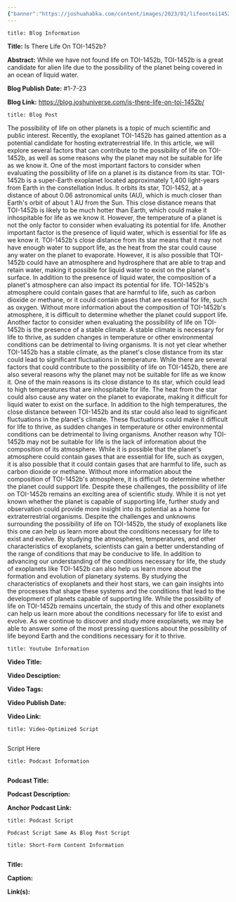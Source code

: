 ```yaml
---
{"banner":"https://joshuahabka.com/content/images/2023/01/lifeontoi1452b.png","banner_x":0.5,"dg-publish":true,"permalink":"/blog/is-there-life-on-toi-1452b/","dgPassFrontmatter":true,"noteIcon":"","created":"","updated":""}
---
```


```ad-info
title: Blog Information
```

**Title:** Is There Life On TOI-1452b?

**Abstract:** While we have not found life on TOI-1452b, TOI-1452b is a great candidate for alien life due to the possibility of the planet being covered in an ocean of liquid water.

**Blog Publish Date:** #1-7-23

**Blog Link:** https://blog.joshuniverse.com/is-there-life-on-toi-1452b/

```ad-abstract
title: Blog Post
```

The possibility of life on other planets is a topic of much scientific and public interest. Recently, the exoplanet TOI-1452b has gained attention as a potential candidate for hosting extraterrestrial life. In this article, we will explore several factors that can contribute to the possibility of life on TOI-1452b, as well as some reasons why the planet may not be suitable for life as we know it.
One of the most important factors to consider when evaluating the possibility of life on a planet is its distance from its star. TOI-1452b is a super-Earth exoplanet located approximately 1,400 light-years from Earth in the constellation Indus. It orbits its star, TOI-1452, at a distance of about 0.06 astronomical units (AU), which is much closer than Earth's orbit of about 1 AU from the Sun. This close distance means that TOI-1452b is likely to be much hotter than Earth, which could make it inhospitable for life as we know it.
However, the temperature of a planet is not the only factor to consider when evaluating its potential for life. Another important factor is the presence of liquid water, which is essential for life as we know it. TOI-1452b's close distance from its star means that it may not have enough water to support life, as the heat from the star could cause any water on the planet to evaporate. However, it is also possible that TOI-1452b could have an atmosphere and hydrosphere that are able to trap and retain water, making it possible for liquid water to exist on the planet's surface.
In addition to the presence of liquid water, the composition of a planet's atmosphere can also impact its potential for life. TOI-1452b's atmosphere could contain gases that are harmful to life, such as carbon dioxide or methane, or it could contain gases that are essential for life, such as oxygen. Without more information about the composition of TOI-1452b's atmosphere, it is difficult to determine whether the planet could support life.
Another factor to consider when evaluating the possibility of life on TOI-1452b is the presence of a stable climate. A stable climate is necessary for life to thrive, as sudden changes in temperature or other environmental conditions can be detrimental to living organisms. It is not yet clear whether TOI-1452b has a stable climate, as the planet's close distance from its star could lead to significant fluctuations in temperature.
While there are several factors that could contribute to the possibility of life on TOI-1452b, there are also several reasons why the planet may not be suitable for life as we know it. One of the main reasons is its close distance to its star, which could lead to high temperatures that are inhospitable for life. The heat from the star could also cause any water on the planet to evaporate, making it difficult for liquid water to exist on the surface.
In addition to the high temperatures, the close distance between TOI-1452b and its star could also lead to significant fluctuations in the planet's climate. These fluctuations could make it difficult for life to thrive, as sudden changes in temperature or other environmental conditions can be detrimental to living organisms.
Another reason why TOI-1452b may not be suitable for life is the lack of information about the composition of its atmosphere. While it is possible that the planet's atmosphere could contain gases that are essential for life, such as oxygen, it is also possible that it could contain gases that are harmful to life, such as carbon dioxide or methane. Without more information about the composition of TOI-1452b's atmosphere, it is difficult to determine whether the planet could support life.
Despite these challenges, the possibility of life on TOI-1452b remains an exciting area of scientific study. While it is not yet known whether the planet is capable of supporting life, further study and observation could provide more insight into its potential as a home for extraterrestrial organisms.
Despite the challenges and unknowns surrounding the possibility of life on TOI-1452b, the study of exoplanets like this one can help us learn more about the conditions necessary for life to exist and evolve. By studying the atmospheres, temperatures, and other characteristics of exoplanets, scientists can gain a better understanding of the range of conditions that may be conducive to life.
In addition to advancing our understanding of the conditions necessary for life, the study of exoplanets like TOI-1452b can also help us learn more about the formation and evolution of planetary systems. By studying the characteristics of exoplanets and their host stars, we can gain insights into the processes that shape these systems and the conditions that lead to the development of planets capable of supporting life.
While the possibility of life on TOI-1452b remains uncertain, the study of this and other exoplanets can help us learn more about the conditions necessary for life to exist and evolve. As we continue to discover and study more exoplanets, we may be able to answer some of the most pressing questions about the possibility of life beyond Earth and the conditions necessary for it to thrive.

```ad-info
title: Youtube Information
```

**Video Title:**

**Video Desciption:**

**Video Tags:**

**Video Publish Date:**

**Video Link:**

```ad-abstract
title: Video-Optimized Script


```

Script Here

```ad-info
title: Podcast Information


```

**Podcast Title:**

**Podcast Description:**

**Anchor Podcast Link:**

```ad-info
title: Podcast Script

Podcast Script Same As Blog Post Script

```


```ad-info
title: Short-Form Content Information


```

**Title:**

**Caption:**

**Link(s):**

